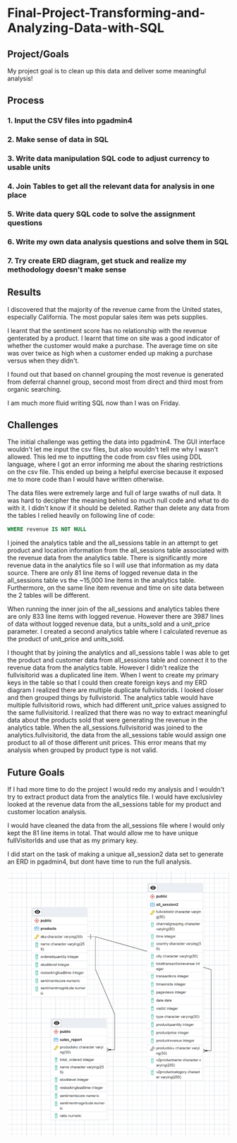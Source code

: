 # Final-Project-Transforming-and-Analyzing-Data-with-SQL

## Project/Goals
My project goal is to clean up this data and deliver some meaningful analysis!


## Process
### 1. Input the CSV files into pgadmin4
### 2. Make sense of data in SQL
### 3. Write data manipulation SQL code to adjust currency to usable units
### 4. Join Tables to get all the relevant data for analysis in one place
### 5. Write data query SQL code to solve the assignment questions
### 6. Write my own data analysis questions and solve them in SQL
### 7. Try create ERD diagram, get stuck and realize my methodology doesn't make sense


## Results
I discovered that the majority of the revenue came from the United states, especially California.   The most popular sales item was pets supplies.   

I learnt that the sentiment score has no relationship with the revenue genterated by a product. I learnt that time on site was a good indicator of whether the customer would make a purchase.  The average time on site was over twice as high when a customer ended up making a purchase versus when they didn't.

I found out that based on channel grouping the most revenue is generated from deferral channel group, second most from direct and third most from organic searching.

I am much more fluid writing SQL now than I was on Friday.

## Challenges 
The initial challenge was getting the data into pgadmin4.  The GUI interface wouldn't let me input the csv files, but also wouldn't tell me why I wasn't allowed.  This led me to inputting the code from csv files using DDL language, where I got an error informing me about the sharing restrictions on the csv file.  This ended up being a helpful exercise because it exposed me to more code than I would have written otherwise. 

The data files were extremely large and full of large swaths of null data. It was hard to decipher the meaning behind so much null code and what to do with it. I didn't know if it should be deleted.  Rather than delete any data from the tables I relied heavily on following line of code: 
``` SQL
WHERE revenue IS NOT NULL
```
I joined the analytics table and the all_sessions table in an attempt to get product and location information from the all_sessions table associated with the revenue data from the analytics table. There is significantly more revenue data in the analytics file so I will use that information as my data source. There are only 81 line items of logged revenue data in the all_sessions table vs the ~15,000 line items in the analytics table. Furthermore, on the same line item revenue and time on site data between the 2 tables will be different.  

When running the inner join of the all_sessions and analytics tables there are only 833 line items with logged revenue. However there are 3987 lines of data without logged revenue data, but a units_sold and a unit_price parameter. I created a second analytics table where I calculated revenue as the product of unit_price and units_sold. 

I thought that by joining the analytics and all_sessions table I was able to get the product and customer data from all_sessions table and connect it to the revenue data from the analytics table. However I didn't realize the fullvisitorid was a duplicated line item. When I went to create my primary keys in the table so that I could then create foreign keys and my ERD diagram I realized there are multiple duplicate fullvisitorids.  I looked closer and then grouped things by fullvistorid. The analytics table would have multiple fullvisitorid rows, which had different unit_price values assigned to the same fullvisitorid.  I realized that there was no way to extract meaningful data about the products sold that were generating the revenue in the analytics table. When the all_sessions.fullvisitorid was joined to the analytics.fullvisitorid, the data from the all_sessions table would assign one product to all of those different unit prices. This error means that my analysis when grouped by product type is not valid. 

## Future Goals
If I had more time to do the project I would redo my analysis and I wouldn't try to extract product data from the analytics file. I would have exclusivley looked at the revenue data from the all_sessions table for my product and customer location analysis.  

I would have cleaned the data from the all_sessions file where I would only kept the 81 line items in total.  That would allow me to have unique fullVisitorIds and use that as my primary key.  

I did start on the task of making a unique all_session2 data set to generate an ERD in pgadmin4, but dont have time to run the full analysis. 

![ERD](images/ERD_Image.png)









